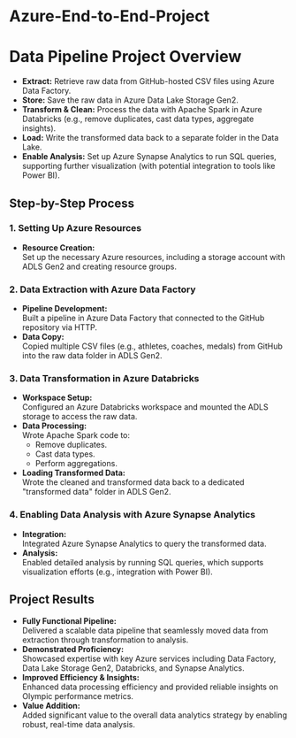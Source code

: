 # Azure-End-to-End-Project

# Data Pipeline Project Overview

- **Extract:** Retrieve raw data from GitHub-hosted CSV files using Azure Data Factory.
- **Store:** Save the raw data in Azure Data Lake Storage Gen2.
- **Transform & Clean:** Process the data with Apache Spark in Azure Databricks (e.g., remove duplicates, cast data types, aggregate insights).
- **Load:** Write the transformed data back to a separate folder in the Data Lake.
- **Enable Analysis:** Set up Azure Synapse Analytics to run SQL queries, supporting further visualization (with potential integration to tools like Power BI).

## Step-by-Step Process

### 1. Setting Up Azure Resources
- **Resource Creation:**  
  Set up the necessary Azure resources, including a storage account with ADLS Gen2 and creating resource groups.

### 2. Data Extraction with Azure Data Factory
- **Pipeline Development:**  
  Built a pipeline in Azure Data Factory that connected to the GitHub repository via HTTP.
- **Data Copy:**  
  Copied multiple CSV files (e.g., athletes, coaches, medals) from GitHub into the raw data folder in ADLS Gen2.

### 3. Data Transformation in Azure Databricks
- **Workspace Setup:**  
  Configured an Azure Databricks workspace and mounted the ADLS storage to access the raw data.
- **Data Processing:**  
  Wrote Apache Spark code to:
  - Remove duplicates.
  - Cast data types.
  - Perform aggregations.
- **Loading Transformed Data:**  
  Wrote the cleaned and transformed data back to a dedicated "transformed data" folder in ADLS Gen2.

### 4. Enabling Data Analysis with Azure Synapse Analytics
- **Integration:**  
  Integrated Azure Synapse Analytics to query the transformed data.
- **Analysis:**  
  Enabled detailed analysis by running SQL queries, which supports visualization efforts (e.g., integration with Power BI).

## Project Results

- **Fully Functional Pipeline:**  
  Delivered a scalable data pipeline that seamlessly moved data from extraction through transformation to analysis.
- **Demonstrated Proficiency:**  
  Showcased expertise with key Azure services including Data Factory, Data Lake Storage Gen2, Databricks, and Synapse Analytics.
- **Improved Efficiency & Insights:**  
  Enhanced data processing efficiency and provided reliable insights on Olympic performance metrics.
- **Value Addition:**  
  Added significant value to the overall data analytics strategy by enabling robust, real-time data analysis.
